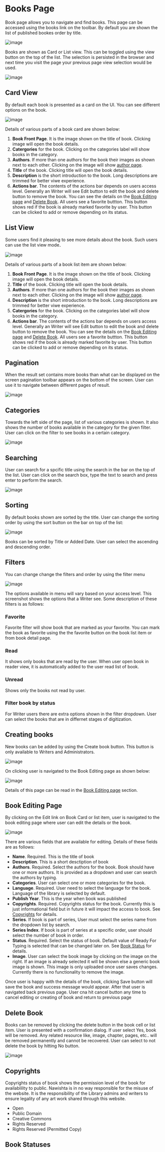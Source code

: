# Books Page

Book page allows you to navigate and find books. This page can be accessed using the books link on the toolbar. By default you are shown the list of published bookes order by title.

![image](https://user-images.githubusercontent.com/8446759/166978544-e30fb24f-0ca3-44a7-9783-063584e07db0.png)

Books are shown as Card or List view. This can be toggled using the view button on the top of the list. The selection is persisted in the browser and next time you visit the page your previous page view selection would be used.

![image](https://user-images.githubusercontent.com/8446759/166979537-0fc9d017-fe09-4c6c-82b8-e421d2865672.png)

## Card View

By default each book is presented as a card on the UI. You can see different options on the book.

![image](https://user-images.githubusercontent.com/8446759/166977599-c514b4f9-e66a-41bf-a516-e39e2a29e781.png)

Details of various parts of a book card are shown below:

1. **Book Front Page**. It is the image shown on the title of book. Clicking image will open the book details.
2. **Catergories** for the book. Clicking on the categories label will show books in the category.
3. **Authors**. If more than one authors for the book their images as shown next to each other. Clicking on the image will show [author page](./authors.md).
4. **Title** of the book.  Clicking title will open the book details.
5. **Description** is the short introduction to the book. Long descriptions are trimmed for better viwe experience.
6. **Actions bar**. The contents of the actions bar depends on users access level. Generally an Writer will see Edit button to edit the book and delete button to remove the book. You can see the details on the [Book Editing page](#book-editing-page) and [Delete Book](#delete-book). All users see a favorite buttton. This button shows red if the book is already marked favorite by user. This button can be clicked to add or remove depending on its status.   

## List View

Some users find it pleasing to see more details about the book. Such users can use the list view mode۔

![image](https://user-images.githubusercontent.com/8446759/166981010-ddeec6a4-f49d-4971-9e25-da9932261742.png)

Details of various parts of a book list item are shown below:

1. **Book Front Page**. It is the image shown on the title of book. Clicking image will open the book details.
2. **Title** of the book. Clicking title will open the book details.
3. **Authors**. If more than one authors for the book their images as shown next to each other. Clicking on the image will show [author page](./authors.md).
4. **Description** is the short introduction to the book. Long descriptions are trimmed for better viwe experience.
5. **Catergories** for the book. Clicking on the categories label will show books in the category.
6. **Actions bar**. The contents of the actions bar depends on users access level. Generally an Writer will see Edit button to edit the book and delete button to remove the book. You can see the details on the [Book Editing page](#book-editing-page) and [Delete Book](#delete-book). All users see a favorite buttton. This button shows red if the book is already marked favorite by user. This button can be clicked to add or remove depending on its status.   

## Pagination

When the result set contains more books than what can be displayed on the screen pagination toolbar appears on the bottom of the screen. User can use it to navigate between different pages of result.

![image](https://user-images.githubusercontent.com/8446759/166982778-724d1df7-3214-4995-9755-c54c17bb5498.png)

## Categories

Towards the left side of the page, list of various categories is shown. It also shows the number of books available in the category for the given filter. User can click on the filter to see books in a certain category.

![image](https://user-images.githubusercontent.com/8446759/166982876-9093f31d-0a44-4902-aed0-396f2c07eb1f.png)


## Searching

User can search for a spcific title using the search in the bar on the top of the list. User can click on the search box, type the text to search and press enter to perform the search.

![image](https://user-images.githubusercontent.com/8446759/166981495-47f5e79a-25d4-4284-8b0e-863f264daf39.png)

## Sorting

By default books shown are sorted by the title. User can change the sorting order by using the sort button on the bar on top of the list:

![image](https://user-images.githubusercontent.com/8446759/166981903-d3c167e0-28b6-4732-84a3-77fc8f058b3e.png)

Books can be sorted by Title or Added Date. User can select the ascending and descending order.

## Filters

You can change change the filters and order by using the filter menu

![image](https://user-images.githubusercontent.com/8446759/166976425-cd2bd151-46ff-44e8-8686-963ddf522061.png)

The options available in menu will vary based on your access level. This screenshot shows the options that a Writer see. Some description of these filters is as follows:

### Favorite

Favorite filter will show book that are marked as your favorite. You can mark the book as favorite using the the favorite button on the book list item or from book detail page.

### Read

It shows only books that are read by the user. When user open book in reader view, it is automatically added to the user read list of book.

### Unread

Shows only the books not read by user.

### Filter book by status

For Writer users there are extra options shown in the filter dropdown. User can select the books that are in differnet stages of digitization.



## Creating books

New books can be added by using the Create book button. This button is only available to Writers and Administrators.

![image](https://user-images.githubusercontent.com/8446759/166982509-0386f987-1f1a-4080-8d5f-324b69e876d0.png)

On clicking user is navigated to the Book Editing page as shown below:

![image](https://user-images.githubusercontent.com/8446759/166983396-71af955b-cc38-45c9-a522-255e6f050551.png)

Details of this page can be read in the [Book Editing page](#book-editing-page) section.

## Book Editing Page

By clicking on the Edit link on Book Card or list item, user is navigated to the book editing page where user can edit the details or the book. 

![image](https://user-images.githubusercontent.com/8446759/166984182-8aea23c6-7b0d-468b-bd45-9b166b05a7ca.png)

There are various fields that are available for editing. Details of these fields are as follows:

- **Name**. Required. This is the title of book
- **Description**. This is a short desctiption of book
- **Authors**. Required. Select the authors for the book. Book should have one or more authors. It is provided as a dropdown and user can search the authors by typing. 
- **Categories**. User can select one or more categories for the book.
- **Language**. Required. User need to select the language for the book. Language of the library is selected by default.
- **Publish Year**. This is the year when book was published
- **Copyrights**. Required. Copyrights status for the book. Currently this is just informational field but in future it will impact the access to book. See [Copyrights](#copyrights) for details.
- **Series**. If book is part of series, User must select the series name from the dropdown list by search.
- **Series Index**. If book is part of series at a specific order, user should select the number of book in order.
- **Status**. Required. Select the status of book. Default value of Ready For Typing is selected that can be changed later on.  See [Book Status](#book-status) for details.
- **Image**. User can select the book image by clicking on the image on the right. If an image is already selected it will be shown else a generic book image is shown. This image is only uploaded once user saves changes. Currently there is no functionality to remove the image.

Once user is happy with the details of the book, clicking Save button will save the book and success message would appear. After that user is navigated back previous page. User cna hit cancel button any time to cancel editing or creating of book and return to previous page

## Delete Book

Books can be removed by clicking the delete button in the book cell or list item. User is presented with a confirmation dialog. If user select Yes, book will be removed. Any related resource like, image, chapter, pages, etc.. will be removed permanently and cannot be recovered. User can select to not delete the book by hitting No button.

![image](https://user-images.githubusercontent.com/8446759/166987450-2e8883f0-90ed-46bd-9dff-8d3611924ac7.png)

## Copyrights

Copyrights status of book shows the permission level of the book for availablility to public. Nawishta is in no way responsible for the misuse of the website. It is the responsibility of the Library admins and writers to ensure legality of any art work shared through this website.

- Open
- Public Domain
- Creative Commons
- Rights Reserved
- Rights Reserved (Permitted Copy)

## Book Statuses
